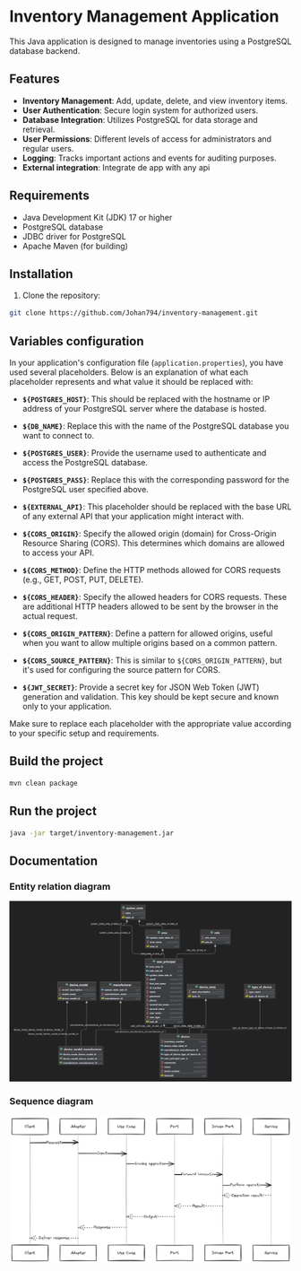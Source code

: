 # Inventory Management Application

This Java application is designed to manage inventories using a PostgreSQL database backend.

## Features

- **Inventory Management**: Add, update, delete, and view inventory items.
- **User Authentication**: Secure login system for authorized users.
- **Database Integration**: Utilizes PostgreSQL for data storage and retrieval.
- **User Permissions**: Different levels of access for administrators and regular users.
- **Logging**: Tracks important actions and events for auditing purposes.
- **External integration**: Integrate de app with any api 

## Requirements

- Java Development Kit (JDK) 17 or higher
- PostgreSQL database
- JDBC driver for PostgreSQL
- Apache Maven (for building)

## Installation

1. Clone the repository:

```bash
git clone https://github.com/Johan794/inventory-management.git
```

## Variables configuration

In your application's configuration file (`application.properties`), you have used several placeholders. Below is an explanation of what each placeholder represents and what value it should be replaced with:

- **`${POSTGRES_HOST}`**: This should be replaced with the hostname or IP address of your PostgreSQL server where the database is hosted.

- **`${DB_NAME}`**: Replace this with the name of the PostgreSQL database you want to connect to.

- **`${POSTGRES_USER}`**: Provide the username used to authenticate and access the PostgreSQL database.

- **`${POSTGRES_PASS}`**: Replace this with the corresponding password for the PostgreSQL user specified above.

- **`${EXTERNAL_API}`**: This placeholder should be replaced with the base URL of any external API that your application might interact with.

- **`${CORS_ORIGIN}`**: Specify the allowed origin (domain) for Cross-Origin Resource Sharing (CORS). This determines which domains are allowed to access your API.

- **`${CORS_METHOD}`**: Define the HTTP methods allowed for CORS requests (e.g., GET, POST, PUT, DELETE).

- **`${CORS_HEADER}`**: Specify the allowed headers for CORS requests. These are additional HTTP headers allowed to be sent by the browser in the actual request.

- **`${CORS_ORIGIN_PATTERN}`**: Define a pattern for allowed origins, useful when you want to allow multiple origins based on a common pattern.

- **`${CORS_SOURCE_PATTERN}`**: This is similar to `${CORS_ORIGIN_PATTERN}`, but it's used for configuring the source pattern for CORS.

- **`${JWT_SECRET}`**: Provide a secret key for JSON Web Token (JWT) generation and validation. This key should be kept secure and known only to your application.

Make sure to replace each placeholder with the appropriate value according to your specific setup and requirements.


## Build the project

```bash
mvn clean package
```

## Run the project
```bash
java -jar target/inventory-management.jar
```

## Documentation

### Entity relation diagram
![entity_relation.png](docs%2Fentity_relation.png)


### Sequence diagram 

![secuense_diagram_app.png](docs%2Fsecuense_diagram_app.png)

